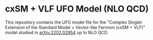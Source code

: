 # cxSM + VLF UFO Model (NLO QCD)

This repository contains the UFO model file for the "Complex Singlet Extension of the Standard Model + Vector-like Fermion (cxSM + VLF)" model studied in [arXiv:2202.02954](https://inspirehep.net/literature/2029236) up to NLO QCD.
